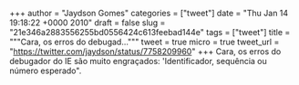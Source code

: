 
+++
author = "Jaydson Gomes"
categories = ["tweet"]
date = "Thu Jan 14 19:18:22 +0000 2010"
draft = false
slug = "21e346a2883556255bd0556424c613feebad144e"
tags = ["tweet"]
title = """Cara, os erros do debugad..."""
tweet = true
micro = true
tweet_url = "https://twitter.com/jaydson/status/7758209960"
+++
Cara, os erros do debugador do IE são muito engraçados: 'Identificador, sequência ou número esperado".

